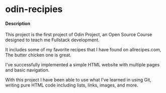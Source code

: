 # odin-recipies

#### Description
This project is the first project of Odin Project, an Open Source Course designed to teach me Fullstack development. 

It includes some of my favorite recipes that I have found on allrecipes.com, The butter chicken one is great.

I've successfully implemented a simple HTML website with multiple pages and basic navigation.

With this project I have been able to use what I've learned in using Git, writing pure HTML code including lists, links, images, and more. 
